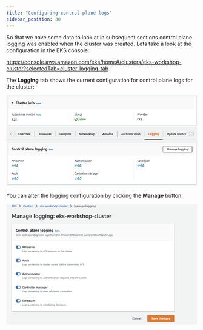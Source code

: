 ```yaml
---
title: "Configuring control plane logs"
sidebar_position: 30
---
```


So that we have some data to look at in subsequent sections control plane logging was enabled when the cluster was created. Lets take a look at the configuration in the EKS console:

https://console.aws.amazon.com/eks/home#/clusters/eks-workshop-cluster?selectedTab=cluster-logging-tab

The **Logging** tab shows the current configuration for control plane logs for the cluster:

![EKS Console Logging Tab](./assets/logging-cluster-logging-tab.png)

You can alter the logging configuration by clicking the **Manage** button:

![Enable Logging](./assets/logging-cluster-enable-logging.png)
